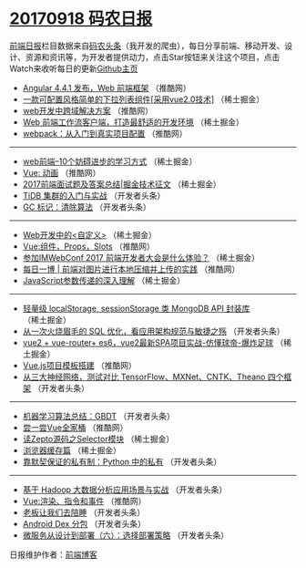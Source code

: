 # [20170918 码农日报](http://hao.caibaojian.com/date/2017/09/18)

[前端日报](http://caibaojian.com/c/news)栏目数据来自[码农头条](http://hao.caibaojian.com/)（我开发的爬虫），每日分享前端、移动开发、设计、资源和资讯等，为开发者提供动力，点击Star按钮来关注这个项目，点击Watch来收听每日的更新[Github主页](https://github.com/kujian/frontendDaily)
* [Angular 4.4.1 发布，Web 前端框架](http://hao.caibaojian.com/51508.html) （推酷网）
* [一款可配置风格简单的下拉列表组件[采用vue2.0技术]](http://hao.caibaojian.com/51534.html) （稀土掘金）
* [web开发中跨域解决方案](http://hao.caibaojian.com/51506.html) （推酷网）
* [Web 前端工作流客户端，打造最舒适的开发环境](http://hao.caibaojian.com/51530.html) （稀土掘金）
* [webpack：从入门到真实项目配置](http://hao.caibaojian.com/51498.html) （推酷网）

***
* [web前端&#8211;10个妨碍进步的学习方式](http://hao.caibaojian.com/51526.html) （稀土掘金）
* [Vue: 动画](http://hao.caibaojian.com/51501.html) （推酷网）
* [2017前端面试题及答案总结|掘金技术征文](http://hao.caibaojian.com/51535.html) （稀土掘金）
* [TiDB 集群的入门与实战](http://hao.caibaojian.com/51558.html) （开发者头条）
* [GC 标记：清除算法](http://hao.caibaojian.com/51560.html) （开发者头条）

***
* [Web开发中的&lt;自定义&gt;](http://hao.caibaojian.com/51523.html) （稀土掘金）
* [Vue:组件，Props，Slots](http://hao.caibaojian.com/51503.html) （推酷网）
* [参加IMWebConf 2017 前端开发者大会是什么体验？](http://hao.caibaojian.com/51527.html) （稀土掘金）
* [每日一博 | 前端对图片进行本地压缩并上传的实践](http://hao.caibaojian.com/51507.html) （推酷网）
* [JavaScript参数传递的深入理解](http://hao.caibaojian.com/51533.html) （稀土掘金）

***
* [轻量级 localStorage, sessionStorage 类 MongoDB API 封装库](http://hao.caibaojian.com/51525.html) （稀土掘金）
* [从一次火烧眉毛的 SQL 优化，看应用架构规范与敏捷之殇](http://hao.caibaojian.com/51554.html) （开发者头条）
* [vue2 + vue-router+ es6，vue2最新SPA项目实战-仿懂球帝-爆炸足球](http://hao.caibaojian.com/51529.html) （稀土掘金）
* [Vue.js项目模板搭建](http://hao.caibaojian.com/51497.html) （推酷网）
* [从三大神经网络，测试对比 TensorFlow、MXNet、CNTK、Theano 四个框架](http://hao.caibaojian.com/51556.html) （开发者头条）

***
* [机器学习算法总结：GBDT](http://hao.caibaojian.com/51568.html) （开发者头条）
* [尝一尝Vue全家桶](http://hao.caibaojian.com/51499.html) （推酷网）
* [读Zepto源码之Selector模块](http://hao.caibaojian.com/51532.html) （稀土掘金）
* [浏览器缓存篇](http://hao.caibaojian.com/51522.html) （稀土掘金）
* [靠默契保证的私有制：Python 中的私有](http://hao.caibaojian.com/51561.html) （开发者头条）

***
* [基于 Hadoop 大数据分析应用场景与实战](http://hao.caibaojian.com/51562.html) （开发者头条）
* [Vue:渲染、指令和事件](http://hao.caibaojian.com/51504.html) （推酷网）
* [老板让我们去陪睡](http://hao.caibaojian.com/51553.html) （开发者头条）
* [Android Dex 分包](http://hao.caibaojian.com/51564.html) （开发者头条）
* [微服务从设计到部署（六）：选择部署策略](http://hao.caibaojian.com/51565.html) （开发者头条）

日报维护作者：[前端博客](http://caibaojian.com/) 